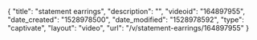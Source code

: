 {
    "title": "statement earrings",
    "description": "",
    "videoid": "164897955",
    "date_created": "1528978500",
    "date_modified": "1528978592",
    "type": "captivate",
    "layout": "video",
    "url": "\/v\/statement-earrings\/164897955"
}